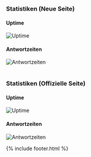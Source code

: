 ---
---

<h3>
  Statistiken (Neue Seite)
</h3>
<div class="row">
  <script data-cfbadgetype="c" data-cfbadgeskin="dkgray" type="text/javascript">
//<![CDATA[
try{window.CloudFlare||function(){var a=window.document,b=a.createElement("script"),a=a.getElementsByTagName("script")[0];window.CloudFlare=[];b.type="text/javascript";b.async=!0;b.src="//ajax.cloudflare.com/cdn-cgi/nexp/cloudflare.js";a.parentNode.insertBefore(b,a)}(),CloudFlare.push(function(a){a(["cloudflare/badge"])})}catch(e$$5){try{console.error("CloudFlare badge code could not be loaded. "+e$$5.message)}catch(e$$6){}};
//]]>
</script>
  <div class="col-lg-4">
    <h4>
      Uptime
    </h4>
    <img src="https://share.pingdom.com/banners/cc86f6d0" alt="Uptime">
    <br>
  </div>
  <div class="col-lg-4">
    <h4>
      Antwortzeiten
    </h4>
    <img src="https://share.pingdom.com/banners/0d21e7b1" alt="Antwortzeiten">
    <br>
  </div>
</div>
<br />
<h3>
  Statistiken (Offizielle Seite)
</h3>
<div class="row">
  <div class="col-lg-4">
    <h4>
      Uptime
    </h4>
    <img src="https://share.pingdom.com/banners/946f5f99" alt="Uptime">
    <br>
  </div>
  <div class="col-lg-4">
    <h4>
      Antwortzeiten
    </h4>
    <img src="https://share.pingdom.com/banners/14d984fa" alt="Antwortzeiten">
    <br>
  </div>
</div>

{% include footer.html %}
